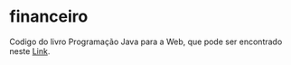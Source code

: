 # financeiro

Codigo do livro Programação Java para a Web, que pode ser encontrado neste <a href="http://www.javaparaweb.com.br/blog/">Link</a>.
